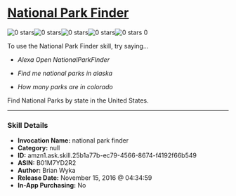 # [National Park Finder](http://alexa.amazon.com/#skills/amzn1.ask.skill.25b1a77b-ec79-4566-8674-f4192f66b549)
![0 stars](../../images/ic_star_border_black_18dp_1x.png)![0 stars](../../images/ic_star_border_black_18dp_1x.png)![0 stars](../../images/ic_star_border_black_18dp_1x.png)![0 stars](../../images/ic_star_border_black_18dp_1x.png)![0 stars](../../images/ic_star_border_black_18dp_1x.png) 0

To use the National Park Finder skill, try saying...

* *Alexa Open NationalParkFInder*

* *Find me national parks in alaska*

* *How many parks are in colorado*

Find National Parks by state in the United States.

***

### Skill Details

* **Invocation Name:** national park finder
* **Category:** null
* **ID:** amzn1.ask.skill.25b1a77b-ec79-4566-8674-f4192f66b549
* **ASIN:** B01M7YD2R2
* **Author:** Brian Wyka
* **Release Date:** November 15, 2016 @ 04:34:59
* **In-App Purchasing:** No
